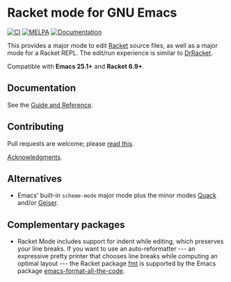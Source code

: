 # Racket mode for GNU Emacs

[![CI](https://github.com/greghendershott/racket-mode/workflows/CI/badge.svg)](https://github.com/greghendershott/racket-mode/actions)
[![MELPA](https://melpa.org/packages/racket-mode-badge.svg)](https://melpa.org/#/racket-mode)
[![Documentation](https://img.shields.io/badge/Docs-Documentation-blue.svg)](https://www.racket-mode.com/)

This provides a major mode to edit [Racket] source files, as well as a
major mode for a Racket REPL. The edit/run experience is similar to
[DrRacket].

[Racket]: https://www.racket-lang.org/
[DrRacket]: https://docs.racket-lang.org/drracket/

Compatible with **Emacs 25.1+** and **Racket 6.9+**.

## Documentation

See the [Guide and Reference](https://www.racket-mode.com/).

## Contributing

Pull requests are welcome; please [read this](CONTRIBUTING.md).

[Acknowledgments](THANKS.md).

## Alternatives

- Emacs' built-in `scheme-mode` major mode plus the minor modes [Quack]
  and/or [Geiser].

[Quack]: https://www.neilvandyke.org/quack/
[Geiser]: https://www.nongnu.org/geiser/

## Complementary packages

- Racket Mode includes support for indent while editing, which
  preserves your line breaks. If you want to use an auto-reformatter
  --- an expressive pretty printer that chooses line breaks while
  computing an optimal layout --- the Racket package
  [fmt](https://docs.racket-lang.org/fmt/) is supported by the Emacs
  package
  [emacs-format-all-the-code](https://github.com/lassik/emacs-format-all-the-code).
